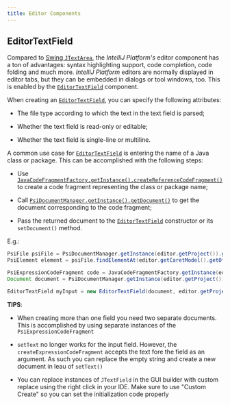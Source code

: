 ```yaml
---
title: Editor Components
---
```


## EditorTextField

Compared to
[Swing `JTextArea`](https://docs.oracle.com/javase/8/docs/api/javax/swing/JTextArea.html), the
*IntelliJ Platform's* editor component has a ton of advantages: syntax highlighting support, code completion, code folding and much more.
*IntelliJ Platform* editors are normally displayed in editor tabs, but they can be embedded in dialogs or tool windows, too.
This is enabled by the
[`EditorTextField`](upsource:///platform/platform-impl/src/com/intellij/ui/EditorTextField.java)
component.

When creating an
[`EditorTextField`](upsource:///platform/platform-impl/src/com/intellij/ui/EditorTextField.java),
you can specify the following attributes:

*  The file type according to which the text in the text field is parsed;

*  Whether the text field is read-only or editable;

*  Whether the text field is single-line or multiline.

A common use case for
[`EditorTextField`](upsource:///platform/platform-impl/src/com/intellij/ui/EditorTextField.java)
is entering the name of a Java class or package.
This can be accomplished with the following steps:

*  Use
   [`JavaCodeFragmentFactory.getInstance().createReferenceCodeFragment()`](upsource:///java/java-psi-api/src/com/intellij/psi/JavaCodeFragmentFactory.java)
   to create a code fragment representing the class or package name;

*  Call
   [`PsiDocumentManager.getInstance().getDocument()`](upsource:///platform/core-api/src/com/intellij/psi/PsiDocumentManager.java)
   to get the document corresponding to the code fragment;

*  Pass the returned document to the
   [`EditorTextField`](upsource:///platform/platform-impl/src/com/intellij/ui/EditorTextField.java)
   constructor or its `setDocument()` method.

E.g.:

```java
PsiFile psiFile = PsiDocumentManager.getInstance(editor.getProject()).getPsiFile(editor.getDocument());
PsiElement element = psiFile.findElementAt(editor.getCaretModel().getOffset());

PsiExpressionCodeFragment code = JavaCodeFragmentFactory.getInstance(editor.getProject()).createExpressionCodeFragment("", element, null, true);
Document document = PsiDocumentManager.getInstance(editor.getProject()).getDocument(code);

EditorTextField myInput = new EditorTextField(document, editor.getProject(), JavaFileType.INSTANCE);
```

**TIPS**: 

* When creating more than one field you need two separate documents. This is accomplished by using separate instances of the `PsiExpressionCodeFragment`

* `setText` no longer works for the input field. However, the `createExpressionCodeFragment` accepts the text fore the field as an argument. As such you can replace the empty string and create a new document in leau of `setText()`

* You can replace instances of `JTextField` in the GUI builder with custom replace using the right click in your IDE. Make sure to use "Custom Create" so you can set the initialization code properly
